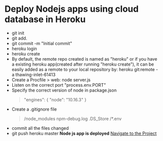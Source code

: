 # Deploy Nodejs apps using cloud database in Heroku
- git init
- git add.
- git commit -m "Initial commit"
- heroku login
- heroku create
- By default, the remote repo created is named as "heroku"
or if you have a existing heroku app(created after running "heroku create"), it can be easily added as a remote to your local repository by:
heroku git:remote -a thawing-inlet-61413
- Create a Procfile >  web: node server.js
- Listen on the correct port "process.env.PORT"
- Specify the correct version of node in package.json
    > "engines": {
        "node": "10.16.3"
    }
- Create a .gitignore file
    > /node_modules
    npm-debug.log
    .DS_Store
    /*.env
- commit all the files changed 
- git push heroku master
**Node js app is deployed**
[Navigate to the Project](https://frozen-sea-98449.herokuapp.com)
